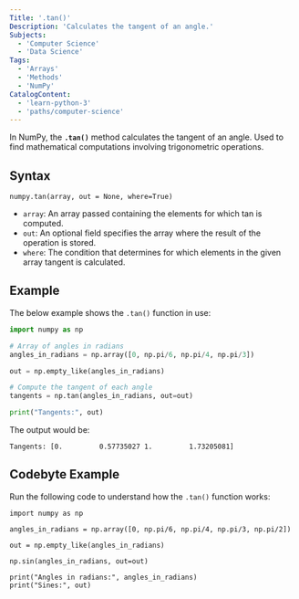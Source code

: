 ```yaml
---
Title: '.tan()'
Description: 'Calculates the tangent of an angle.'
Subjects:
  - 'Computer Science'
  - 'Data Science'
Tags:
  - 'Arrays'
  - 'Methods'
  - 'NumPy'
CatalogContent:
  - 'learn-python-3'
  - 'paths/computer-science'
---
```


In NumPy, the **`.tan()`** method calculates the tangent of an angle. Used to find mathematical computations involving trigonometric operations.

## Syntax

```pseudo
numpy.tan(array, out = None, where=True)
```

- `array`: An array passed containing the elements for which tan is computed.
- `out`: An optional field specifies the array where the result of the operation is stored.
- `where`: The condition that determines for which elements in the given array tangent is calculated.

## Example

The below example shows the `.tan()` function in use:

```py
import numpy as np

# Array of angles in radians
angles_in_radians = np.array([0, np.pi/6, np.pi/4, np.pi/3])

out = np.empty_like(angles_in_radians)

# Compute the tangent of each angle
tangents = np.tan(angles_in_radians, out=out)

print("Tangents:", out)
```

The output would be:

```shell
Tangents: [0.         0.57735027 1.         1.73205081]
```

## Codebyte Example

Run the following code to understand how the `.tan()` function works:

```codebyte/python
import numpy as np

angles_in_radians = np.array([0, np.pi/6, np.pi/4, np.pi/3, np.pi/2])

out = np.empty_like(angles_in_radians)

np.sin(angles_in_radians, out=out)

print("Angles in radians:", angles_in_radians)
print("Sines:", out)
```
